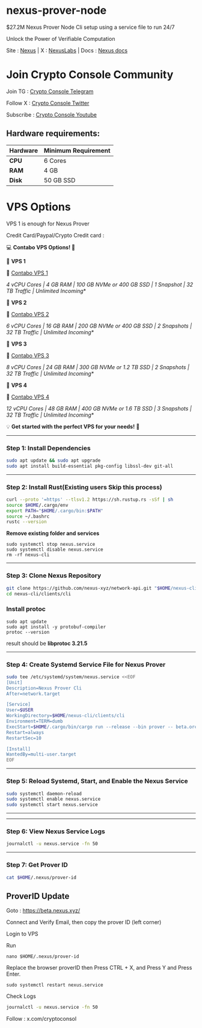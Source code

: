 # nexus-prover-node
$27.2M Nexus Prover Node Cli setup using a service file to run 24/7

Unlock the Power of Verifiable Computation

Site : [Nexus](https://nexus.xyz/) | X : [NexusLabs](https://x.com/NexusLabsHQ) | Docs : [Nexus docs](https://docs.nexus.xyz/)



# Join Crypto Console Community

Join TG : [Crypto Console Telegram](https://t.me/cryptoconsol) 

Follow X : [Crypto Console Twitter](https://www.x.com/cryptoconsol) 

Subscribe : [Crypto Console Youtube](https://www.youtube.com/@cryptoconsole)

## Hardware requirements:

| **Hardware** | **Minimum Requirement** |
|--------------|-------------------------|
| **CPU**      | 6 Cores                 |
| **RAM**      | 4 GB                    | 
| **Disk**     | 50  GB  SSD             |


# VPS Options

VPS 1 is enough for Nexus Prover

Credit Card/Paypal/Crypto Credit card : 

💻 **Contabo VPS Options! 🚀**  

📌 **VPS 1**  

🔗 [Contabo VPS 1](https://www.jdoqocy.com/click-101278318-15692486) 

**4 vCPU Cores | 4 GB RAM | 100 GB NVMe or 400 GB SSD | 1 Snapshot | 32 TB Traffic* | Unlimited Incoming**  

📌 **VPS 2**  

🔗 [Contabo VPS 2](https://www.anrdoezrs.net/click-101278318-13796472)

**6 vCPU Cores | 16 GB RAM | 200 GB NVMe or 400 GB SSD | 2 Snapshots | 32 TB Traffic* | Unlimited Incoming**  

📌 **VPS 3** 

🔗 [Contabo VPS 3](https://www.dpbolvw.net/click-101278318-13796474)

**8 vCPU Cores | 24 GB RAM | 300 GB NVMe or 1.2 TB SSD | 2 Snapshots | 32 TB Traffic* | Unlimited Incoming**  

📌 **VPS 4**  

🔗 [Contabo VPS 4](https://www.anrdoezrs.net/click-101278318-13796476)

**12 vCPU Cores | 48 GB RAM | 400 GB NVMe or 1.6 TB SSD | 3 Snapshots | 32 TB Traffic* | Unlimited Incoming**  


💡 **Get started with the perfect VPS for your needs!** 🚀


---

### Step 1: Install Dependencies
```bash
sudo apt update && sudo apt upgrade
sudo apt install build-essential pkg-config libssl-dev git-all
```

---

### Step 2: Install Rust(Existing users Skip this process)
```bash
curl --proto '=https' --tlsv1.2 https://sh.rustup.rs -sSf | sh
source $HOME/.cargo/env
export PATH="$HOME/.cargo/bin:$PATH"
source ~/.bashrc
rustc --version
```

**Remove existing folder and services**

```
sudo systemctl stop nexus.service
sudo systemctl disable nexus.service
rm -rf nexus-cli
```

---

### Step 3: Clone Nexus Repository
```bash
git clone https://github.com/nexus-xyz/network-api.git "$HOME/nexus-cli"
cd nexus-cli/clients/cli
```

### Install protoc
```
sudo apt update
sudo apt install -y protobuf-compiler
protoc --version
```

result should be **libprotoc 3.21.5**

---

### Step 4: Create Systemd Service File for Nexus Prover
```bash
sudo tee /etc/systemd/system/nexus.service <<EOF
[Unit]
Description=Nexus Prover Cli
After=network.target

[Service]
User=$USER
WorkingDirectory=$HOME/nexus-cli/clients/cli
Environment=TERM=dumb
ExecStart=$HOME/.cargo/bin/cargo run --release --bin prover -- beta.orchestrator.nexus.xyz
Restart=always
RestartSec=10

[Install]
WantedBy=multi-user.target
EOF
```

---

### Step 5: Reload Systemd, Start, and Enable the Nexus Service
```bash
sudo systemctl daemon-reload
sudo systemctl enable nexus.service
sudo systemctl start nexus.service
```

---

---

### Step 6: View Nexus Service Logs
```bash
journalctl -u nexus.service -fn 50
```

---

### Step 7: Get Prover ID
```bash
cat $HOME/.nexus/prover-id
```

## ProverID Update

Goto : https://beta.nexus.xyz/

Connect and Verify Email, then copy the prover ID (left corner)

Login to VPS 

Run
```
nano $HOME/.nexus/prover-id
```

Replace the browser proverID then Press CTRL + X, and Press Y and Press Enter.

```
sudo systemctl restart nexus.service
```

Check Logs

```bash
journalctl -u nexus.service -fn 50
```

Follow : x.com/cryptoconsol
